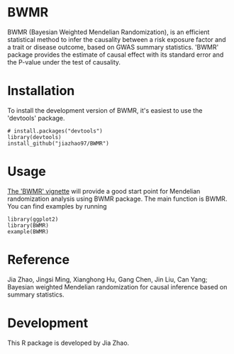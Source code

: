# BWMR
BWMR (Bayesian Weighted Mendelian Randomization), is an efficient statistical method to infer the causality between a risk exposure factor and a trait or disease outcome, based on GWAS summary statistics. 'BWMR' package provides the estimate of causal effect with its standard error and the P-value under the test of causality.


# Installation
To install the development version of BWMR, it's easiest to use the 'devtools' package.
```
# install.packages("devtools")
library(devtools)
install_github("jiazhao97/BWMR")
```


# Usage
[The 'BWMR' vignette](https://github.com/jiazhao97/BWMR/blob/master/vignettes/BWMR_package.pdf?raw=true) will provide a good start point for Mendelian randomization analysis using BWMR package. The main function is BWMR. You can find examples by running
```
library(ggplot2)
library(BWMR)
example(BWMR)
```


# Reference
Jia Zhao, Jingsi Ming, Xianghong Hu, Gang Chen, Jin Liu, Can Yang; Bayesian weighted Mendelian randomization for causal
inference based on summary statistics.


# Development
This R package is developed by Jia Zhao.

